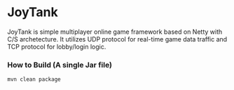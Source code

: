 JoyTank
========
JoyTank is simple multiplayer online game framework based on Netty with C/S archetecture. It utilizes UDP protocol for real-time game data traffic and TCP protocol for lobby/login logic. 

<h3>How to Build (A single Jar file)</h3>
<code>mvn clean package</code>
